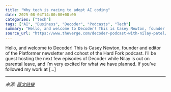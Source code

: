 ```yaml
---
title: "Why tech is racing to adopt AI coding"
date: 2025-08-04T14:00:00+08:00
categories: ["tech"]
tags: ["AI", "Business", "Decoder", "Podcasts", "Tech"]
summary: "Hello, and welcome to Decoder! This is Casey Newton, founder and editor of the Platformer newsletter and cohost of the Hard Fork podcast. I’ll be guest hosting the next few episodes of Decoder while N"
source_url: "https://www.theverge.com/decoder-podcast-with-nilay-patel/715267/anysphere-ceo-michael-truell-cursor-ai-automate-programming-interview"
---
```


Hello, and welcome to Decoder! This is Casey Newton, founder and editor of the Platformer newsletter and cohost of the Hard Fork podcast. I’ll be guest hosting the next few episodes of Decoder while Nilay is out on parental leave, and I’m very excited for what we have planned. If you’ve followed my work at [&#8230;]

---

*来源: [原文链接](https://www.theverge.com/decoder-podcast-with-nilay-patel/715267/anysphere-ceo-michael-truell-cursor-ai-automate-programming-interview)*
